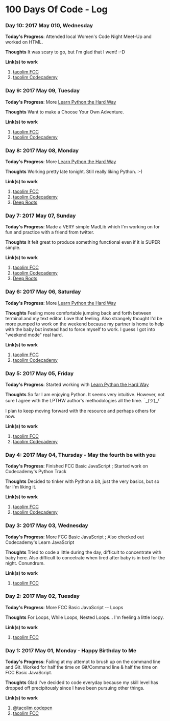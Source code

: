 # 100 Days Of Code - Log

### Day 10: 2017 May 010, Wednesday
**Today's Progress**: Attended local Women's Code Night Meet-Up and worked on HTML.

**Thoughts** 
It was scary to go, but I'm glad that I went! :-D

**Link(s) to work**
1. [tacolim FCC](https://www.freecodecamp.com/tacolim)
2. [tacolim Codecademy](https://www.codecademy.com/users/tacolim/achievements)

### Day 9: 2017 May 09, Tuesday
**Today's Progress**: More [Learn Python the Hard Way](learnpythonthehardway.org/book)

**Thoughts** 
Want to make a Choose Your Own Adventure.

**Link(s) to work**
1. [tacolim FCC](https://www.freecodecamp.com/tacolim)
2. [tacolim Codecademy](https://www.codecademy.com/users/tacolim/achievements)

### Day 8: 2017 May 08, Monday
**Today's Progress**: More [Learn Python the Hard Way](learnpythonthehardway.org/book)

**Thoughts** 
Working pretty late tonight.  Still really liking Python. :-)

**Link(s) to work**
1. [tacolim FCC](https://www.freecodecamp.com/tacolim)
2. [tacolim Codecademy](https://www.codecademy.com/users/tacolim/achievements)
3. [Deep Roots](https://tacolimcass.wordpress.com/2017/05/07/making-a-product/)

### Day 7: 2017 May 07, Sunday
**Today's Progress**: Made a VERY simple MadLib which I'm working on for fun and practice with a friend from twitter.

**Thoughts** 
It felt great to produce something functional even if it is SUPER simple.

**Link(s) to work**
1. [tacolim FCC](https://www.freecodecamp.com/tacolim)
2. [tacolim Codecademy](https://www.codecademy.com/users/tacolim/achievements)
3. [Deep Roots](https://tacolimcass.wordpress.com/2017/05/07/making-a-product/)

### Day 6: 2017 May 06, Saturday
**Today's Progress**: More [Learn Python the Hard Way](learnpythonthehardway.org/book)

**Thoughts** 
Feeling more comfortable jumping back and forth between terminal and my text editor. Love that feeling.
Also strangely thought I'd be more pumped to work on the weekend because my partner is home to help with the baby but instead had to force myself to work. I guess I got into "weekend mode" real hard.

**Link(s) to work**
1. [tacolim FCC](https://www.freecodecamp.com/tacolim)
2. [tacolim Codecademy](https://www.codecademy.com/users/tacolim/achievements)

### Day 5: 2017 May 05, Friday
**Today's Progress**: Started working with [Learn Python the Hard Way](learnpythonthehardway.org/book)

**Thoughts** 
So far I am enjoying Python.  It seems very intuitive.  However, not sure I agree with the LPTHW author's methodologies all the time. 
¯\_(ツ)_/¯

I plan to keep moving forward with the resource and perhaps others for now.

**Link(s) to work**
1. [tacolim FCC](https://www.freecodecamp.com/tacolim)
2. [tacolim Codecademy](https://www.codecademy.com/users/tacolim/achievements)

### Day 4: 2017 May 04, Thursday - May the fourth be with you
**Today's Progress**: Finished FCC Basic JavaScript ; Started work on Codecademy's Python Track

**Thoughts** 
Decided to tinker with Python a bit, just the very basics, but so far I'm liking it.

**Link(s) to work**
1. [tacolim FCC](https://www.freecodecamp.com/tacolim)
2. [tacolim Codecademy](https://www.codecademy.com/users/tacolim/achievements)

### Day 3: 2017 May 03, Wednesday
**Today's Progress**: More FCC Basic JavaScript ; Also checked out Codecademy's Learn JavaScript

**Thoughts** Tried to code a little during the day, difficult to concentrate with baby here.  Also difficult to concetrate when tired after baby is in bed for the night. Conundrum.

**Link(s) to work**
1. [tacolim FCC](https://www.freecodecamp.com/tacolim)

### Day 2: 2017 May 02, Tuesday
**Today's Progress**: More FCC Basic JavaScript -- Loops

**Thoughts** For Loops, While Loops, Nested Loops... I'm feeling a little loopy.

**Link(s) to work**
1. [tacolim FCC](https://www.freecodecamp.com/tacolim)

### Day 1: 2017 May 01, Monday - Happy Birthday to Me

**Today's Progress**: Failing at my attempt to brush up on the command line and Git.  Worked for half the time on Git/Command line & half the time on FCC Basic JavaScript.

**Thoughts** Glad I've decided to code everyday because my skill level has dropped off precipitously since I have been pursuing other things.

**Link(s) to work**
1. [@tacolim codepen](https://codepen.io/tacolim/)
2. [tacolim FCC](https://www.freecodecamp.com/tacolim)
